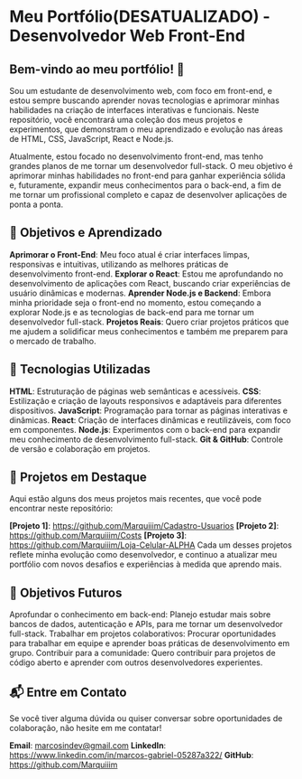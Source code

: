 # Meu Portfólio(DESATUALIZADO) - Desenvolvedor Web Front-End
## Bem-vindo ao meu portfólio! 🚀

Sou um estudante de desenvolvimento web, com foco em front-end, e estou sempre buscando aprender novas tecnologias e aprimorar minhas habilidades na criação de interfaces interativas e funcionais. Neste repositório, você encontrará uma coleção dos meus projetos e experimentos, que demonstram o meu aprendizado e evolução nas áreas de HTML, CSS, JavaScript, React e Node.js.

Atualmente, estou focado no desenvolvimento front-end, mas tenho grandes planos de me tornar um desenvolvedor full-stack. O meu objetivo é aprimorar minhas habilidades no front-end para ganhar experiência sólida e, futuramente, expandir meus conhecimentos para o back-end, a fim de me tornar um profissional completo e capaz de desenvolver aplicações de ponta a ponta.

## 🌱 Objetivos e Aprendizado
**Aprimorar o Front-End**: Meu foco atual é criar interfaces limpas, responsivas e intuitivas, utilizando as melhores práticas de desenvolvimento front-end.
**Explorar o React**: Estou me aprofundando no desenvolvimento de aplicações com React, buscando criar experiências de usuário dinâmicas e modernas.
**Aprender Node.js e Backend**: Embora minha prioridade seja o front-end no momento, estou começando a explorar Node.js e as tecnologias de back-end para me tornar um desenvolvedor full-stack.
**Projetos Reais**: Quero criar projetos práticos que me ajudem a solidificar meus conhecimentos e também me preparem para o mercado de trabalho.
## 🔧 Tecnologias Utilizadas
**HTML**: Estruturação de páginas web semânticas e acessíveis.
**CSS**: Estilização e criação de layouts responsivos e adaptáveis para diferentes dispositivos.
**JavaScript**: Programação para tornar as páginas interativas e dinâmicas.
**React**: Criação de interfaces dinâmicas e reutilizáveis, com foco em componentes.
**Node.js**: Experimentos com o back-end para expandir meu conhecimento de desenvolvimento full-stack.
**Git & GitHub**: Controle de versão e colaboração em projetos.
## 📂 Projetos em Destaque
Aqui estão alguns dos meus projetos mais recentes, que você pode encontrar neste repositório:

**[Projeto 1]**: https://github.com/Marquiiim/Cadastro-Usuarios
**[Projeto 2]**: https://github.com/Marquiiim/Costs
**[Projeto 3]**: https://github.com/Marquiiim/Loja-Celular-ALPHA
Cada um desses projetos reflete minha evolução como desenvolvedor, e continuo a atualizar meu portfólio com novos desafios e experiências à medida que aprendo mais.

## 🚀 Objetivos Futuros
Aprofundar o conhecimento em back-end: Planejo estudar mais sobre bancos de dados, autenticação e APIs, para me tornar um desenvolvedor full-stack.
Trabalhar em projetos colaborativos: Procurar oportunidades para trabalhar em equipe e aprender boas práticas de desenvolvimento em grupo.
Contribuir para a comunidade: Quero contribuir para projetos de código aberto e aprender com outros desenvolvedores experientes.
## 📬 Entre em Contato
Se você tiver alguma dúvida ou quiser conversar sobre oportunidades de colaboração, não hesite em me contatar!

**Email**: marcosindev@gmail.com
**LinkedIn**: https://www.linkedin.com/in/marcos-gabriel-05287a322/
**GitHub**: https://github.com/Marquiiim
